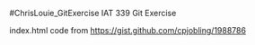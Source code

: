 #ChrisLouie_GitExercise
IAT 339 Git Exercise

index.html code from https://gist.github.com/cpjobling/1988786